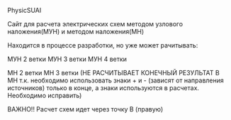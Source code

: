 PhysicSUAI

Сайт для расчета электрических схем методом узлового наложения(МУН) и методом наложения(МН)

Находится в процессе разработки, но уже может рачитывать:

МУН 2 ветки
МУН 3 ветки
МУН 4 ветки

МН 2 ветки
МН 3 ветки
(НЕ РАСЧИТЫВАЕТ КОНЕЧНЫЙ РЕЗУЛЬТАТ В МН т.к. необходимо использовать знаки + и - (зависят от направления источников) только в конце, а знаки используются в расчетах. Необходимо исправить)


ВАЖНО!!
Расчет схем идет через точку B (правую)
